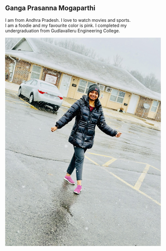 ## Ganga Prasanna Mogaparthi

I am from Andhra Pradesh. I love to watch movies and sports.<br>
I am a foodie and my favourite color is pink. I completed my<br>
undergraduation from Gudlavalleru Engineering College.

![Mypic](/IMG_0088.jpg)